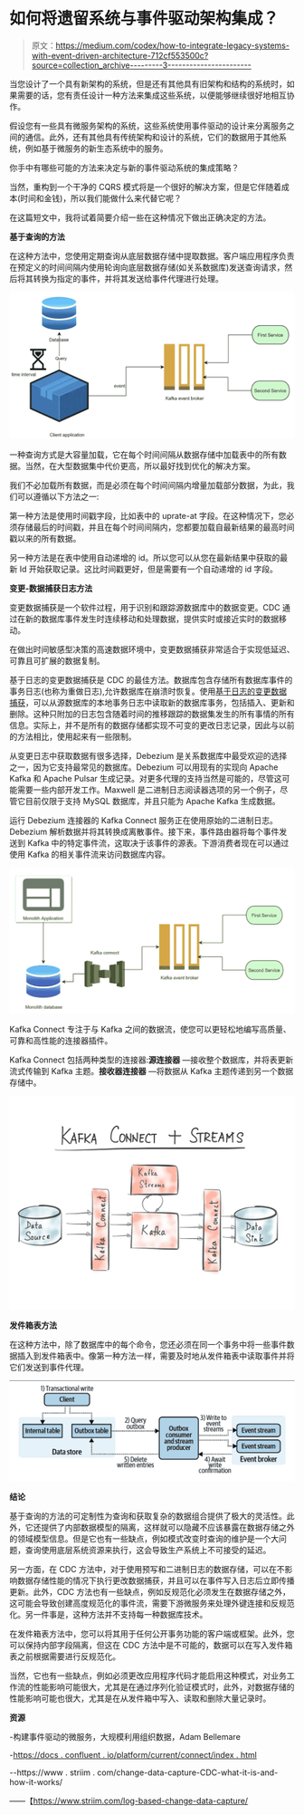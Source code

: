 # 如何将遗留系统与事件驱动架构集成？

> 原文：<https://medium.com/codex/how-to-integrate-legacy-systems-with-event-driven-architecture-712cf553500c?source=collection_archive---------3----------------------->

当您设计了一个具有新架构的系统，但是还有其他具有旧架构和结构的系统时，如果需要的话，您有责任设计一种方法来集成这些系统，以便能够继续很好地相互协作。

假设您有一些具有微服务架构的系统，这些系统使用事件驱动的设计来分离服务之间的通信。此外，还有其他具有传统架构和设计的系统，它们的数据用于其他系统，例如基于微服务的新生态系统中的服务。

你手中有哪些可能的方法来决定与新的事件驱动系统的集成策略？

当然，重构到一个干净的 CQRS 模式将是一个很好的解决方案，但是它伴随着成本(时间和金钱)，所以我们能做什么来代替它呢？

在这篇短文中，我将试着简要介绍一些在这种情况下做出正确决定的方法。

**基于查询的方法**

在这种方法中，您使用定期查询从底层数据存储中提取数据。客户端应用程序负责在预定义的时间间隔内使用轮询向底层数据存储(如关系数据库)发送查询请求，然后将其转换为指定的事件，并将其发送给事件代理进行处理。

![](img/a005d2fe40bad64fd75fcad599c93094.png)

一种查询方式是大容量加载，它在每个时间间隔从数据存储中加载表中的所有数据。当然，在大型数据集中代价更高，所以最好找到优化的解决方案。

我们不必加载所有数据，而是必须在每个时间间隔内增量加载部分数据，为此，我们可以遵循以下方法之一:

第一种方法是使用时间戳字段，比如表中的 uprate-at 字段。在这种情况下，您必须存储最后的时间戳，并且在每个时间间隔内，您都要加载自最新结果的最高时间戳以来的所有数据。

另一种方法是在表中使用自动递增的 id。所以您可以从您在最新结果中获取的最新 Id 开始获取记录。这比时间戳更好，但是需要有一个自动递增的 id 字段。

**变更-数据捕获日志方法**

变更数据捕获是一个软件过程，用于识别和跟踪源数据库中的数据变更。CDC 通过在新的数据库事件发生时连续移动和处理数据，提供实时或接近实时的数据移动。

在做出时间敏感型决策的高速数据环境中，变更数据捕获非常适合于实现低延迟、可靠且可扩展的数据复制。

基于日志的变更数据捕获是 CDC 的最佳方法。数据库包含存储所有数据库事件的事务日志(也称为重做日志),允许数据库在崩溃时恢复。使用[基于日志的变更数据捕获](https://www.striim.com/log-based-change-data-capture/)，可以从源数据库的本地事务日志中读取新的数据库事务，包括插入、更新和删除。这种只附加的日志包含随着时间的推移跟踪的数据集发生的所有事情的所有信息。实际上，并不是所有的数据存储都实现不可变的更改日志记录，因此与以前的方法相比，使用起来有一些限制。

从变更日志中获取数据有很多选择，Debezium 是关系数据库中最受欢迎的选择之一，因为它支持最常见的数据库。Debezium 可以用现有的实现向 Apache Kafka 和 Apache Pulsar 生成记录。对更多代理的支持当然是可能的，尽管这可能需要一些内部开发工作。Maxwell 是二进制日志阅读器选项的另一个例子，尽管它目前仅限于支持 MySQL 数据库，并且只能为 Apache Kafka 生成数据。

运行 Debezium 连接器的 Kafka Connect 服务正在使用原始的二进制日志。Debezium 解析数据并将其转换成离散事件。接下来，事件路由器将每个事件发送到 Kafka 中的特定事件流，这取决于该事件的源表。下游消费者现在可以通过使用 Kafka 的相关事件流来访问数据库内容。

![](img/076251174477e184e4dbcab043dd4fad.png)

Kafka Connect 专注于与 Kafka 之间的数据流，使您可以更轻松地编写高质量、可靠和高性能的连接器插件。

Kafka Connect 包括两种类型的连接器:**源连接器** —接收整个数据库，并将表更新流式传输到 Kafka 主题。**接收器连接器** —将数据从 Kafka 主题传递到另一个数据存储中。

![](img/06572149bfd9f84b4adea5c9852ec97b.png)

**发件箱表方法**

在这种方法中，除了数据库中的每个命令，您还必须在同一个事务中将一些事件数据插入到发件箱表中。像第一种方法一样，需要及时地从发件箱表中读取事件并将它们发送到事件代理。

![](img/7a0f6e1dbc96eefe64e7a3808420a93b.png)

**结论**

基于查询的方法的可定制性为查询和获取复杂的数据组合提供了极大的灵活性。此外，它还提供了内部数据模型的隔离，这样就可以隐藏不应该暴露在数据存储之外的领域模型信息。但是它也有一些缺点，例如模式改变时查询的维护是一个大问题，查询使用底层系统资源来执行，这会导致生产系统上不可接受的延迟。

另一方面，在 CDC 方法中，对于使用预写和二进制日志的数据存储，可以在不影响数据存储性能的情况下执行更改数据捕获，并且可以在事件写入日志后立即传播更新。此外，CDC 方法也有一些缺点，例如反规范化必须发生在数据存储之外，这可能会导致创建高度规范化的事件流，需要下游微服务来处理外键连接和反规范化。另一件事是，这种方法并不支持每一种数据库技术。

在发件箱表方法中，您可以将其用于任何公开事务功能的客户端或框架。此外，您可以保持内部字段隔离，但这在 CDC 方法中是不可能的，数据可以在写入发件箱表之前根据需要进行反规范化。

当然，它也有一些缺点，例如必须更改应用程序代码才能启用这种模式，对业务工作流的性能影响可能很大，尤其是在通过序列化验证模式时，此外，对数据存储的性能影响可能也很大，尤其是在从发件箱中写入、读取和删除大量记录时。

**资源**

-构建事件驱动的微服务，大规模利用组织数据，Adam Bellemare

-[https://docs . confluent . io/platform/current/connect/index . html](https://docs.confluent.io/platform/current/connect/index.html)

--https://www . striim . com/change-data-capture-CDC-what-it-is-and-how-it-works/

——【https://www.striim.com/log-based-change-data-capture/ 